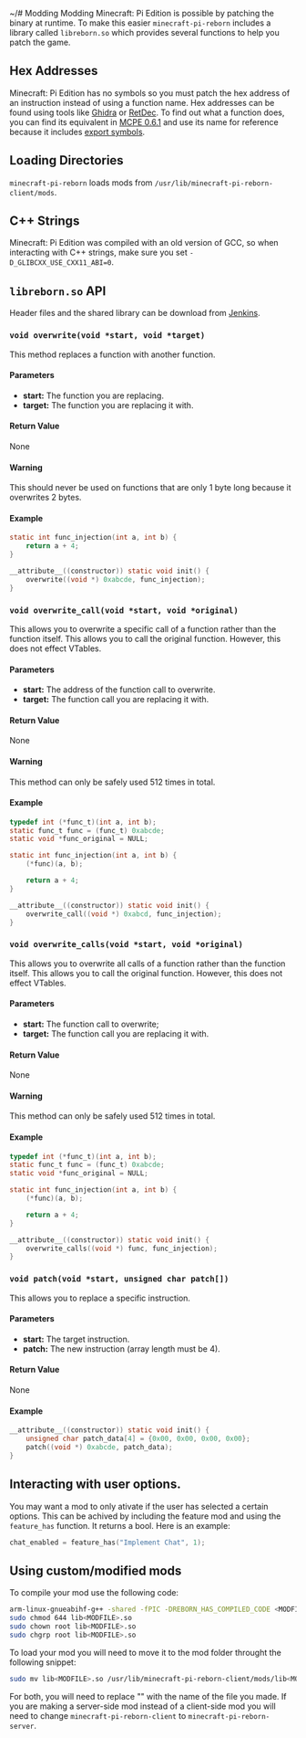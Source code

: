 ~/# Modding
Modding Minecraft: Pi Edition is possible by patching the binary at runtime. To make this easier ``minecraft-pi-reborn`` includes a library called ``libreborn.so`` which provides several functions to help you patch the game.

## Hex Addresses
Minecraft: Pi Edition has no symbols so you must patch the hex address of an instruction instead of using a function name. 
Hex addresses can be found using tools like [Ghidra](https://ghidra-sre.org) or [RetDec](https://retdec.com). 
To find out what a function does, you can find its equivalent in [MCPE 0.6.1](https://archive.org/download/MinecraftPE0.1.0/Minecraft%20PE%200.6.1.apk) and use its name for reference because it includes [export symbols](https://stackoverflow.com/a/10903784/14798541).

## Loading Directories
``minecraft-pi-reborn`` loads mods from `/usr/lib/minecraft-pi-reborn-client/mods`.

## C++ Strings
Minecraft: Pi Edition was compiled with an old version of GCC, so when interacting with C++ strings, make sure you set ``-D_GLIBCXX_USE_CXX11_ABI=0``.

## ``libreborn.so`` API
Header files and the shared library can be download from [Jenkins](https://jenkins.thebrokenrail.com/job/minecraft-pi-reborn/job/master/lastSuccessfulBuild/artifact/out/lib).

### ``void overwrite(void *start, void *target)``
This method replaces a function with another function.

#### Parameters
- **start:** The function you are replacing.
- **target:** The function you are replacing it with.

#### Return Value
None

#### Warning
This should never be used on functions that are only 1 byte long because it overwrites 2 bytes.

#### Example
```c
static int func_injection(int a, int b) {
    return a + 4;
}

__attribute__((constructor)) static void init() {
    overwrite((void *) 0xabcde, func_injection);
}
```

### ``void overwrite_call(void *start, void *original)``
This allows you to overwrite a specific call of a function rather than the function itself. This allows you to call the original function. However, this does not effect VTables.

#### Parameters
- **start:** The address of the function call to overwrite.
- **target:** The function call you are replacing it with.

#### Return Value
None

#### Warning
This method can only be safely used 512 times in total.

#### Example
```c
typedef int (*func_t)(int a, int b);
static func_t func = (func_t) 0xabcde;
static void *func_original = NULL;

static int func_injection(int a, int b) {
    (*func)(a, b);

    return a + 4;
}

__attribute__((constructor)) static void init() {
    overwrite_call((void *) 0xabcd, func_injection);
}
```

### ``void overwrite_calls(void *start, void *original)``
This allows you to overwrite all calls of a function rather than the function itself. This allows you to call the original function. However, this does not effect VTables.

#### Parameters
- **start:** The function call to overwrite;
- **target:** The function call you are replacing it with.

#### Return Value
None

#### Warning
This method can only be safely used 512 times in total.

#### Example
```c
typedef int (*func_t)(int a, int b);
static func_t func = (func_t) 0xabcde;
static void *func_original = NULL;

static int func_injection(int a, int b) {
    (*func)(a, b);

    return a + 4;
}

__attribute__((constructor)) static void init() {
    overwrite_calls((void *) func, func_injection);
}
```

### ``void patch(void *start, unsigned char patch[])``
This allows you to replace a specific instruction.

#### Parameters
- **start:** The target instruction.
- **patch:** The new instruction (array length must be 4).

#### Return Value
None

#### Example
```c
__attribute__((constructor)) static void init() {
    unsigned char patch_data[4] = {0x00, 0x00, 0x00, 0x00};
    patch((void *) 0xabcde, patch_data);
}
```

## Interacting with user options.
You may want a mod to only ativate if the user has selected a certain options.
This can be achived by including the feature mod and using the `feature_has` function.
It returns a bool.
Here is an example:
```c
chat_enabled = feature_has("Implement Chat", 1);
```
## Using custom/modified mods
To compile your mod use the following code:
```bash
arm-linux-gnueabihf-g++ -shared -fPIC -DREBORN_HAS_COMPILED_CODE <MODFILE>.cpp -o lib<MODFILE>.so
sudo chmod 644 lib<MODFILE>.so
sudo chown root lib<MODFILE>.so
sudo chgrp root lib<MODFILE>.so
```
To load your mod you will need to move it to the mod folder throught the following snippet:
```bash
sudo mv lib<MODFILE>.so /usr/lib/minecraft-pi-reborn-client/mods/lib<MODFILE>.so
```
For both, you will need to replace "<MODFILE>" with the name of the file you made.
If you are making a server-side mod instead of a client-side mod you will need to change `minecraft-pi-reborn-client` to `minecraft-pi-reborn-server`.
